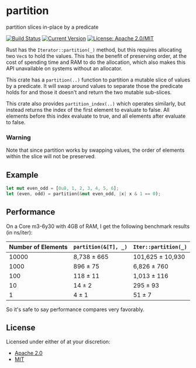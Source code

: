 # partition

partition slices in-place by a predicate

[![Build Status](https://travis-ci.org/llogiq/partition.svg)](https://travis-ci.org/llogiq/partition)
[![Current Version](http://meritbadge.herokuapp.com/bytecount)](https://crates.io/crates/partition)
[![License: Apache 2.0/MIT](https://img.shields.io/crates/l/bytecount.svg)](#license)

Rust has the `Iterator::partition(_)` method, but this requires allocating two
`Vec`s to hold the values. This has the benefit of preserving order, at the
cost of spending time and RAM to do the allocation, which also makes this API
unavailable on systems without an allocator.

This crate has a `partition(..)` function to partition a mutable slice of
values by a predicate. It will swap around values to separate those the
predicate holds for and those it doesn't and return the two mutable sub-slices.

This crate also provides `partition_index(..)` which operates similarly, but
instead returns the index of the first element to evaluate to false.  All
elements before this index evaluate to true, and all elements after evaluate
to false.

### Warning

Note that since partition works by swapping values, the order of elements within
the slice will not be preserved.

## Example

```Rust
let mut even_odd = [0u8, 1, 2, 3, 4, 5, 6];
let (even, odd) = partition(&mut even_odd, |x| x & 1 == 0);
```

## Performance

On a Core m3-6y30 with 4GB of RAM, I get the following benchmark results
(in ns/iter):

|Number of Elements|`partition(&[T], _)`|`Iter::partition(_)`|
|------------------|--------------------|--------------------|
|10000             |        8,738 ± 665 |   101,625 ± 10,930 |
|1000              |          896 ±  75 |     6,826 ±    760 |
|100               |          118 ±  11 |     1,013 ±    116 |
|10                |           14 ±   2 |       295 ±     93 |
|1                 |            4 ±   1 |        51 ±      7 |

So it's safe to say performance compares very favorably.

## License

Licensed under either of at your discretion:

- [Apache 2.0](LICENSE.Apache2)
- [MIT](LICENSE.MIT)
